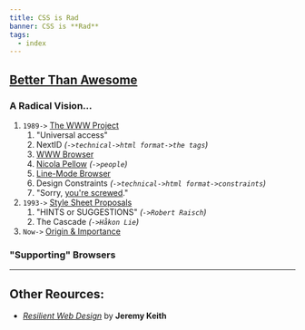 ```yaml
---
title: CSS is Rad
banner: CSS is **Rad**
tags:
  - index
---
```


## [Better Than Awesome](rad/)

### A **Rad**ical Vision…
1. `1989->` [The WWW Project](http://info.cern.ch/hypertext/WWW/TheProject.html)
   1. "Universal access"
   2. NextID
      *(`->technical->html format->the tags`)*
   3. [WWW Browser](https://worldwideweb.cern.ch/browser/)
   4. [Nicola Pellow](https://en.wikipedia.org/wiki/Nicola_Pellow)
      *(`->people`)*
   5. [Line-Mode Browser](http://line-mode.cern.ch/www/hypertext/WWW/TheProject.html)
   6. Design Constraints
      *(`->technical->html format->constraints`)*
   7. "Sorry, [you're screwed](http://1997.webhistory.org/www.lists/www-talk.1994q1/0648.html)."
2. `1993->` [Style Sheet Proposals](https://www.w3.org/Style/History/)
   1. "HINTS or SUGGESTIONS"
      *(`->Robert Raisch`)*
   2. The Cascade
      *(`->Håkon Lie`)*
3. `Now->` [Origin & Importance](https://developer.mozilla.org/en-US/docs/Web/CSS/Cascade#Cascading_order)

### "Supporting" Browsers

------

## Other Reources:
- [*Resilient Web Design*](https://resilientwebdesign.com/) by **Jeremy Keith**
